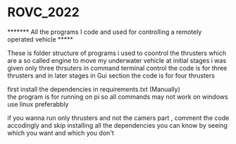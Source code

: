# ROVC_2022
 *******  All the programs I code and used for controlling a remotely operated vehicle    *****
 
 These is folder structure of programs i used to coontrol the thrusters which are a so called engine to move my underwater vehicle
 at initial stages i was given only three thrsuters in command terminal control the code is for three thrusters and in later stages in Gui section the code is for four thrusters
 
 first install the dependencies in requirements.txt (Manually)  
 the program is for running on pi so all commands may not work on windows use linux preferabbly
 
 if you wanna run only thrusters and not the camers part , comment the code accodingly and skip installing all the dependencies you can know by seeing which you want and which you don't
 
